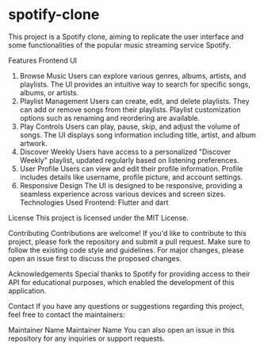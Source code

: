 # spotify-clone
This project is a Spotify clone, aiming to replicate the user interface and some functionalities of the popular music streaming service Spotify.

Features
Frontend UI
1. Browse Music
Users can explore various genres, albums, artists, and playlists.
The UI provides an intuitive way to search for specific songs, albums, or artists.
2. Playlist Management
Users can create, edit, and delete playlists.
They can add or remove songs from their playlists.
Playlist customization options such as renaming and reordering are available.
3. Play Controls
Users can play, pause, skip, and adjust the volume of songs.
The UI displays song information including title, artist, and album artwork.
4. Discover Weekly
Users have access to a personalized "Discover Weekly" playlist, updated regularly based on listening preferences.
5. User Profile
Users can view and edit their profile information.
Profile includes details like username, profile picture, and account settings.
6. Responsive Design
The UI is designed to be responsive, providing a seamless experience across various devices and screen sizes.
Technologies Used
Frontend: Flutter and dart

License
This project is licensed under the MIT License.

Contributing
Contributions are welcome! If you'd like to contribute to this project, please fork the repository and submit a pull request. Make sure to follow the existing code style and guidelines. For major changes, please open an issue first to discuss the proposed changes.

Acknowledgements
Special thanks to Spotify for providing access to their API for educational purposes, which enabled the development of this application.

Contact
If you have any questions or suggestions regarding this project, feel free to contact the maintainers:

Maintainer Name
Maintainer Name
You can also open an issue in this repository for any inquiries or support requests.
